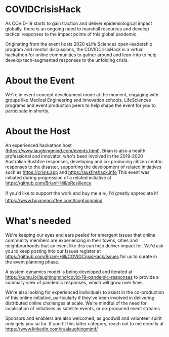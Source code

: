 # COVIDCrisisHack

As COVID-19 starts to gain traction and deliver epidemiological impact globally, there is an ongoing need to marshall resources and develop tactical responses to the impact points of this global pandemic. 

Originating from the event hosts 2020 eLife Sciences open-leadership program and mentor discussions, the COVIDCrisisHack is a virtual hackathon for online communities to gather around and lean-into to help develop tech-augmented responses to the unfolding crisis.

# About the Event
We're in event concept development mode at the moment, engaging with groups like Medical Engineering and Innovation schools, LifeSciences programs and event production peers to help shape the event for you to participate in shortly.

# About the Host
An experienced hackathon host (https://www.laughingmind.com/events.html), Brian is also a health professional and innovator, who's been involved in the 2019-2020 Australian Bushfire responses, developing and co-producing citizen centric responses to the disaster, supporting the development of related initiatives such as https://crisis.app and https://ausfirehack.info This event was initiated during progression of a related initiative at https://github.com/BrianHHill/eResilience

If you'd like to support the work and buy me a ☕, I'd greatly appreciate it!
https://www.buymeacoffee.com/laughingmind

# What's needed
We're keeping our eyes and ears peeled for emergent issues that online community members are experiencing in their towns, cities and neighbourhoods that an event like this can help deliver impact for. We'd ask you to keep posting into our Issues register at https://github.com/BrianHHill/COVIDCrisisHack/issues for us to curate in the event planning phase. 

A system dynamics model is being developed and iterated at https://kumu.io/laughingmind/covid-19-pandemic-responses to provide a summary view of pandemic responses, which will grow over time.

We're also looking for experienced individuals to assist in the co-production of this online initiative, particularly if they've been involved in delivering distributed online challenges at scale. We're mindful of the need for localisation of initiatives as satellite events, or co-produced event streams

Sponsors and enablers are also welcomed, as goodwill and volunteer spirit only gets you so far. If you fit this latter category, reach out to me directly at https://www.linkedin.com/in/alaughingmind/
